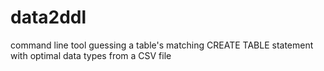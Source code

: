 # data2ddl
command line tool guessing a table's matching CREATE TABLE statement with optimal data types from a CSV file
